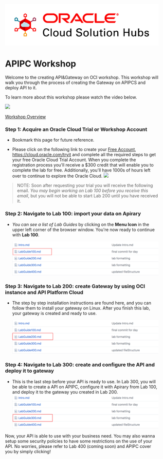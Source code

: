 
  ![](images/CloudSolutionHubs.png)

# APIPC Workshop

Welcome to the creating API&Gateway on OCI workshop. This workshop will walk you through the process of creating the Gateway on APIPCS and deploy API to it. 

To learn more about this workshop please watch the video below.

![](images/oraclecode/youtube.png)

<a href="https://youtu.be/" target="_video">Workshop Overview</a>

### **Step 1**: Acquire an Oracle Cloud Trial or Workshop Account

- Bookmark this page for future reference.

- Please click on the following link to create your <a class="trial-link" href="link.to.the.trial.signup.page" target="_trial">Free Account</a>, https://cloud.oracle.com/tryit and complete all the required steps to get your free Oracle Cloud Trial Account. When you complete the registration process you'll receive a $300 credit that will enable you to complete the lab for free.  Additionally, you'll have 1000s of hours left over to continue to explore the Oracle Cloud.
  ![](images/oraclecode/code_9.png)
> NOTE: Soon after requesting your trial you will receive the following email. _You may begin working on Lab 100 before you receive this email_, but you will not be able to start Lab 200 until you have received it.


### **Step 2**: Navigate to Lab 100: import your data on Apirary

- _You can see a list of Lab Guides_ by clicking on the **Menu Icon** in the upper left corner of the browser window. You're now ready to continue with **Lab 100**.

  ![](images/100/LAB100.png)
  
### **Step 3**: Navigate to Lab 200: create Gateway by using OCI instance and API Platform Cloud
- The step by step installation instructions are found here, and you can follow them to install your gateway on Linux. After you finish this lab, your gateway is created and ready to use.
  
  ![](images/200/LAB200.png)
  
### **Step 4**: Navigate to Lab 300: create and configure the API and deploy it to gateway
- This is the last step before your API is ready to use. In Lab 300, you will be able to create a API on APIPC, configure it with Apirary from Lab 100, and deploy it to the gateway you created in Lab 200. 
  ![](images/300/LAB300.png)

Now, your API is able to use with your business need. You may also wanna setup some security policies to have some restrictions on the use of your API. No worries, please refer to Lab 400 (coming soon) and APIPC cover you by simply clicking!



